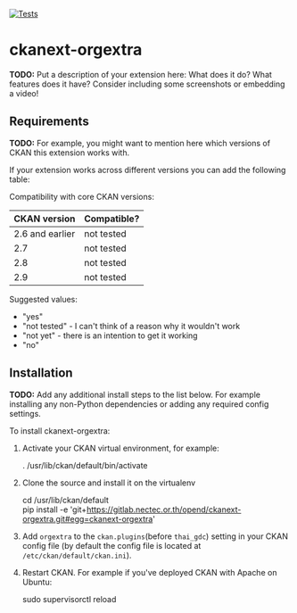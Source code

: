 [![Tests](https://github.com/opend/ckanext-orgextra/workflows/Tests/badge.svg?branch=main)](https://github.com/opend/ckanext-orgextra/actions)

# ckanext-orgextra

**TODO:** Put a description of your extension here:  What does it do? What features does it have? Consider including some screenshots or embedding a video!


## Requirements

**TODO:** For example, you might want to mention here which versions of CKAN this
extension works with.

If your extension works across different versions you can add the following table:

Compatibility with core CKAN versions:

| CKAN version    | Compatible?   |
| --------------- | ------------- |
| 2.6 and earlier | not tested    |
| 2.7             | not tested    |
| 2.8             | not tested    |
| 2.9             | not tested    |

Suggested values:

* "yes"
* "not tested" - I can't think of a reason why it wouldn't work
* "not yet" - there is an intention to get it working
* "no"


## Installation

**TODO:** Add any additional install steps to the list below.
   For example installing any non-Python dependencies or adding any required
   config settings.

To install ckanext-orgextra:

1. Activate your CKAN virtual environment, for example:

     . /usr/lib/ckan/default/bin/activate

2. Clone the source and install it on the virtualenv

    cd /usr/lib/ckan/default  
    pip install -e 'git+https://gitlab.nectec.or.th/opend/ckanext-orgextra.git#egg=ckanext-orgextra'

3. Add `orgextra` to the `ckan.plugins`(before `thai_gdc`) setting in your CKAN
   config file (by default the config file is located at
   `/etc/ckan/default/ckan.ini`).

4. Restart CKAN. For example if you've deployed CKAN with Apache on Ubuntu:

     sudo supervisorctl reload
